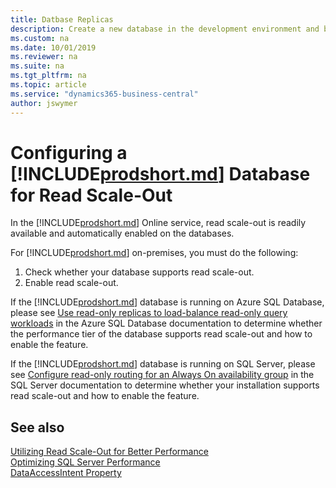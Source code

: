 ```yaml
---
title: Datbase Replicas
description: Create a new database in the development environment and by using the New-NAVDatabase cmdlet in the Administration Shell. 
ms.custom: na
ms.date: 10/01/2019
ms.reviewer: na
ms.suite: na
ms.tgt_pltfrm: na
ms.topic: article
ms.service: "dynamics365-business-central"
author: jswymer
---
```

# Configuring a [!INCLUDE[prodshort.md](../developer/includes/prodshort.md)] Database for Read Scale-Out

In the [!INCLUDE[prodshort.md](../developer/includes/prodshort.md)] Online service, read scale-out is readily available and automatically enabled on the databases.

For [!INCLUDE[prodshort.md](../developer/includes/prodshort.md)] on-premises, you must do the following: 

1. Check whether your database supports read scale-out.
2. Enable read scale-out.

If the [!INCLUDE[prodshort.md](../developer/includes/prodshort.md)] database is running on Azure SQL Database, please see [Use read-only replicas to load-balance read-only query workloads](https://docs.microsoft.com/en-us/azure/sql-database/sql-database-read-scale-out) in the Azure SQL Database documentation to determine whether the performance tier of the database supports read scale-out and how to enable the feature.

If the [!INCLUDE[prodshort.md](../developer/includes/prodshort.md)] database is running on SQL Server, please see [Configure read-only routing for an Always On availability group](https://docs.microsoft.com/en-us/sql/database-engine/availability-groups/windows/configure-read-only-routing-for-an-availability-group-sql-server) in the SQL Server documentation to determine whether your installation supports read scale-out and how to enable the feature.

## See also

[Utilizing Read Scale-Out for Better Performance](../administration/database-read-scale-out-overview.md)  
[Optimizing SQL Server Performance](../administration/optimize-sql-server-performance.md)  
[DataAccessIntent Property](../developer/properties/devenv-dataaccessintent-property.md)  
